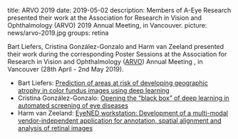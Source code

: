 title: ARVO 2019
date: 2019-05-02
description: Members of A-Eye Research presented their work at the Association for Research in Vision and Ophthalmology (ARVO) 2019 Annual Meeting, in Vancouver.
picture: news/arvo-2019.jpg
groups: retina


Bart Liefers, Cristina González-Gonzalo and Harm van Zeeland presented their work during the corresponding Poster Sessions at the Association for Research in Vision and Ophthalmology (<a href="https://www.arvo.org/annual-meeting/">ARVO</a>) Annual Meeting , in Vancouver (28th April - 2nd May 2019).

- Bart Liefers: <a href="https://iovs.arvojournals.org/article.aspx?articleid=2746851&resultClick=1">Prediction of areas at risk of developing geographic atrophy in color fundus images using deep learning</a>
- Cristina González-Gonzalo: <a href="https://iovs.arvojournals.org/article.aspx?articleid=2746850&resultClick=1">Opening the “black box” of deep learning in automated screening of eye diseases</a>
- Harm van Zeeland: <a href="https://iovs.arvojournals.org/article.aspx?articleid=2747039&resultClick=1">EyeNED workstation: Development of a multi-modal vendor-independent application for annotation, spatial alignment and analysis of retinal images</a>
